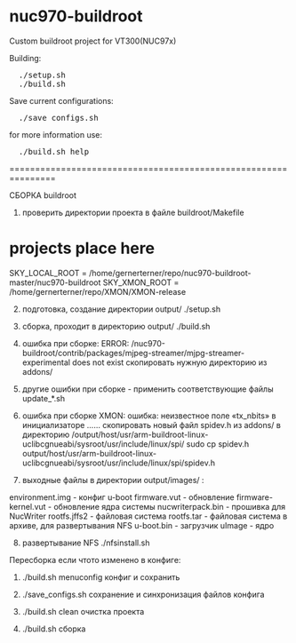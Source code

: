 # nuc970-buildroot
Custom buildroot project for VT300(NUC97x)

Building:
<pre>
  ./setup.sh
  ./build.sh
</pre>

Save current configurations:
<pre>
  ./save_configs.sh
</pre>

for more information use:
<pre>
  ./build.sh help
</pre>







===============================================================

СБОРКА buildroot

1) проверить директории проекта в файле buildroot/Makefile
# projects place here
SKY_LOCAL_ROOT = /home/gernerterner/repo/nuc970-buildroot-master/nuc970-buildroot
SKY_XMON_ROOT = /home/gernerterner/repo/XMON/XMON-release

2) подготовка, создание директории output/
./setup.sh

3) сборка, проходит в директорию output/
./build.sh

4) ошибка при сборке:
ERROR: /nuc970-buildroot/contrib/packages/mjpeg-streamer/mjpg-streamer-experimental does not exist
скопировать нужную директорию из addons/

5) другие ошибки при сборке - применить соответствующие файлы update_*.sh

6) ошибка при сборке XMON:
ошибка: неизвестное поле «tx_nbits» в инициализаторе ......
скопировать новый файл spidev.h из addons/ в директорию /output/host/usr/arm-buildroot-linux-uclibcgnueabi/sysroot/usr/include/linux/spi/
sudo cp spidev.h output/host/usr/arm-buildroot-linux-uclibcgnueabi/sysroot/usr/include/linux/spi/spidev.h

7) выходные файлы в директории output/images/ :

environment.img - конфиг u-boot
firmware.vut - обновление
firmware-kernel.vut - обновление ядра системы
nucwriterpack.bin - прошивка для NucWriter
rootfs.jffs2 - файловая система
rootfs.tar - файловая система в архиве, для развертывания NFS
u-boot.bin - загрузчик
uImage - ядро

8) развертывание NFS
./nfsinstall.sh



Пересборка если чтото изменено в конфиге:

1) ./build.sh menuconfig
конфиг и сохранить

2) ./save_configs.sh
сохранение и синхронизация файлов конфига

3) ./build.sh clean
очистка проекта

4) ./build.sh
сборка

